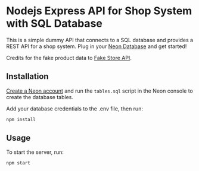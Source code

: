 # Nodejs Express API for Shop System with SQL Database

This is a simple dummy API that connects to a SQL database and provides a REST API for a shop system. Plug in your [Neon Database](https://neon.tech/) and get started!

Credits for the fake product data to [Fake Store API](https://fakestoreapi.com/).

## Installation

[Create a Neon account](https://neon.tech/docs/get-started-with-neon/signing-up) and run the `tables.sql` script in the Neon console to create the database tables.

Add your database credentials to the .env file, then run:

```bash
npm install
```

## Usage

To start the server, run:

```bash
npm start
```
